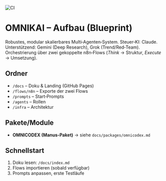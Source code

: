 ![CI](https://github.com/xXNewbiXx/OMNIKAI-Aufbau/actions/workflows/ci.yml/badge.svg)

# OMNIKAI – Aufbau (Blueprint)
Robustes, modular skalierbares Multi‑Agenten‑System. Steuer‑KI: Claude. Unterstützend: Gemini (Deep Research), Grok (Trend/Red‑Team). Orchestrierung über zwei gekoppelte n8n‑Flows (*Think* → Struktur, *Execute* → Umsetzung). 

## Ordner
- `/docs` – Doku & Landing (GitHub Pages)
- `/flows/n8n` – Exporte der zwei Flows
- `/prompts` – Start‑Prompts
- `/agents` – Rollen
- `/infra` – Architektur

## Pakete/Module
- **OMNICODEX (Manus‑Paket)** → siehe `docs/packages/omnicodex.md`

## Schnellstart
1. Doku lesen: `/docs/index.md`
2. Flows importieren (sobald verfügbar)
3. Prompts anpassen, erste Testläufe
